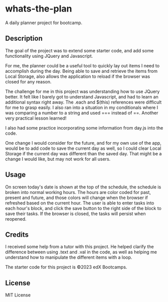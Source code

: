 # whats-the-plan
A daily planner project for bootcamp.

## Description
The goal of the project was to extend some starter code, and add some functionality using JQuery and Javascript.

For me, the planner could be a useful tool to quickly lay out items I need to accomplish during the day.  Being able to save and retrieve the items from Local Storage, also allows the application to reload if the browser was closed for any reason.

The challenge for me in this project was understanding how to use JQuery better.  It felt like I barely got to understand Javascript, and had to learn an additional syntax right away.  The .each and $(this) references were difficult for me to grasp easily.  I also ran into a situation in my conditionals where I was comparing a number to a string and used === instead of ==.  Another very practical lesson learned!

I also had some practice incorporating some information from day.js into the code.

One change I would consider for the future, and for my own use of the app, would be to add code to save the current day as well, so I could clear Local Storage if the current day was different than the saved day.  That might be a change I would like, but may not work for all users.

## Usage
On screen today's date is shown at the top of the schedule, the schedule is broken into normal working hours.  The hours are color coded for past, present and future, and those colors will change when the browser if refreshed based on the current hour.  The user is able to enter tasks into each hour's block, and click the save button to the right side of the block to save their tasks.  If the browser is closed, the tasks will persist when reopened.

## Credits
I received some help from a tutor with this project.  He helped clarify the difference between using .text and .val in the code, as well as helping me understand how to manipulate the different items with a loop.

The starter code for this project is ©2023 edX Bootcamps.

## License
MIT License